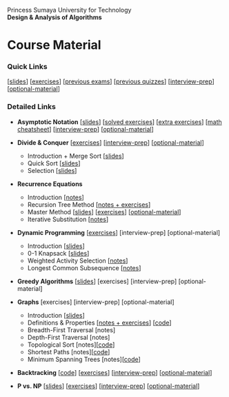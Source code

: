 Princess Sumaya University for Technology<br>
**Design & Analysis of Algorithms**


# Course Material

### Quick Links
[[slides](https://drive.google.com/drive/u/0/folders/15ezTID5fhYaOlR_0Zy5lP7jN4qcETCDi)] 
[[exercises](https://drive.google.com/drive/folders/1aEaUMbczLLp80JzB5EnFStJsJrTa_mxw)] 
[[previous exams](https://drive.google.com/drive/u/0/folders/1mmic8Ul1pXoO9C6xvaRsaXRQTrj1GqTY)]
[[previous quizzes](https://drive.google.com/drive/u/0/folders/1tvNj3AYvK5YVm_U7Tp-eYpU-NWs-v_ZZ)]
[[interview-prep](interview-prep/)]
[[optional-material](optional-material/)]

### Detailed Links

* **Asymptotic Notation**  [[slides](https://drive.google.com/file/d/1hDWfOJx5IiQE9ZQRc0RwGBJaU9I9bJva/view?usp=drive_link)] 
                           [[solved exercises](https://docs.google.com/document/d/1PiICvOyTGuuyXjHlTLHfdDstboefJ46jHFOkSYu7ORI)] 
                           [[extra exercises](https://drive.google.com/file/d/1fCnkcCc25tJga370pk3T5NDwf3zohkt3/view?usp=drive_link)]
                           [[math cheatsheet](https://drive.google.com/file/d/1LZ_169rEf6s6UEs9UQqg55SSazzozYuE/view?usp=drive_link)]
                           [[interview-prep](interview-prep/complexity.md)]
                           [[optional-material](optional-material/complexity.md)]

* **Divide & Conquer**             [[exercises](https://docs.google.com/document/d/1P8mtuPHjUSCAlzfV51izkOVw38kALpc9gy5E9x-5NBY/edit?usp=sharing)]
                                   [[interview-prep](interview-prep/divide-conquer.md)]
                                   [[optional-material](optional-material/divide-conquer.md)]
    * Introduction + Merge Sort    [[slides](https://drive.google.com/file/d/1o13dQkmnxCxddsf13W4X419AHYa4wvKy)]
    * Quick Sort                   [[slides](https://drive.google.com/file/d/1-_hZsaKTxAXF6hzejsHepf1DGv1id2od)]
    * Selection                    [[slides](https://drive.google.com/file/d/1NXCAi8vuF2J0HFUDgGvTF8Bd2U7QNYcl)]


* **Recurrence Equations**         
    * Introduction                 [[notes](https://drive.google.com/file/d/1mz7Glr3PedzP77wYnGlfdfUTvbv3SidA)]
    * Recursion Tree Method        [[notes + exercises](https://drive.google.com/file/d/1sMUrc7DLmeXg81MWFqFs6Rb0hITRdvPS)]
    * Master Method                [[slides](https://drive.google.com/file/d/1Lxfk8k8vkqoouynU3-bNOYixwqsuxUdo)]
                                   [[exercises](https://drive.google.com/file/d/1TyRuBx9PB5BQq_GAV-4NjekKuA8SNc1l)]
                                   [[optional-material](optional-material/master.md)]
    * Iterative Substitution       [[notes](https://drive.google.com/file/d/11kRyPVPOfNPfwD39njN9P5Yh1ah0hZWF)]
 
* **Dynamic Programming**          [[exercises](https://docs.google.com/document/d/1OgZW-Mtdydh8yaqPJm1TlZJz2te7eGJ29qA6JXgthQc)]
                                   [interview-prep]
                                   [optional-material]
    * Introduction                 [[slides](https://drive.google.com/file/d/1up8z0O4oEByYWus2GFa1QXDu-jLJC34y)]
    * 0-1 Knapsack                 [[slides](https://drive.google.com/file/d/1-NKjzeUQU27CkL9dP-haROCWJZGykTIZ)]
    * Weighted Activity Selection  [[notes](https://drive.google.com/file/d/1yeQSte5L4nd3-15CwUy3BmP9-xiSN44u)]
    * Longest Common Subsequence   [[notes](https://drive.google.com/file/d/1llVSTBTNT1Q8L2YDL3WJEZ_gCD-4tKJb)]
  
* **Greedy Algorithms**            [[slides](https://drive.google.com/file/d/11bMhcejneJjwvSv3IhoS2EDgpFF-Xbmj)]
                                   [exercises]
                                   [interview-prep]
                                   [optional-material]
    
* **Graphs**                       [exercises]
                                   [interview-prep]
                                   [optional-material]
    * Introduction                 [[slides](https://drive.google.com/file/d/1jZN-CByUCsgfM2T9xsGkIeJZMLMDuWCH)]
    * Definitions & Properties     [[notes + exercises](https://drive.google.com/file/d/1vPbjLmJ1G2HxXnQLsHixBTDsGLnLZrm4)]
                                   [[code](https://drive.google.com/file/d/1_o0ACwgsDfdWByGx7EeWu4AsYjtmV9hM)]
    * Breadth-First Traversal      [notes]
    * Depth-First Traversal        [notes]
    * Topological Sort             [notes][[code](https://drive.google.com/file/d/1hCMWf3WIbWeocC_0qzqmjA9ecLukHKKv)]
    * Shortest Paths               [notes][[code](https://drive.google.com/file/d/162_MLC6VGm1AZ8u1YuFwHi3ih5P6jj8G)]
    * Minimum Spanning Trees       [notes][[code](https://drive.google.com/file/d/1bQQlZdbsupT6FdAzoM7oR2Cv5aBGCrQF)]

* **Backtracking**                 [[code](https://drive.google.com/file/d/1SzQoKpGLHWAqSEpIjUfbnwKMymKmGxjA)]
                                   [[exercises](https://docs.google.com/document/d/1YTE0tlv39OiHxYrs_vzgrua6921xjNct9Vo_4dtrFkU)]
                                   [[interview-prep](url)]
                                   [[optional-material](url)]

* **P vs. NP**                     [[slides](https://drive.google.com/file/d/1U2eVLn3eWTvL3sXw9GqxSbQ_bdBaAh_F)]
                                   [[exercises](https://drive.google.com/file/d/1LhomwjcVGhWF9LtYkk-SM9iaZuWEAdVT)]
                                   [[interview-prep](url)]
                                   [[optional-material](url)]
